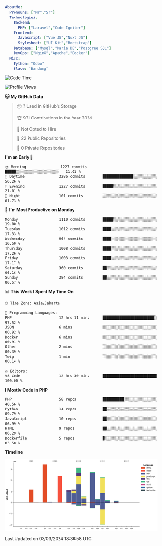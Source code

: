```yaml
AboutMe:
  Pronouns: ["Mr","Sr"]
  Technologies:
    Backend:
      PHP: ["Laravel","Code Igniter"]
    Frontend:
      Javascript: ["Vue JS","Nuxt JS"]
      Stylesheet: ["UI Kit","Bootstrap"]
    Database: ["Mysql","Maria DB","Postgree SQL"]
    DevOps: ["NginX","Apache","Docker"]
  Misc:
    Python: "Odoo"
    Place: "Bandung"
```

<!--START_SECTION:waka-->
![Code Time](http://img.shields.io/badge/Code%20Time-1%2C286%20hrs%2057%20mins-blue)

![Profile Views](http://img.shields.io/badge/Profile%20Views-1-blue)

**🐱 My GitHub Data** 

> 📦 ? Used in GitHub's Storage 
 > 
> 🏆 931 Contributions in the Year 2024
 > 
> 🚫 Not Opted to Hire
 > 
> 📜 22 Public Repositories 
 > 
> 🔑 0 Private Repositories 
 > 
**I'm an Early 🐤** 

```text
🌞 Morning                1227 commits        █████░░░░░░░░░░░░░░░░░░░░   21.01 % 
🌆 Daytime                3286 commits        ██████████████░░░░░░░░░░░   56.26 % 
🌃 Evening                1227 commits        █████░░░░░░░░░░░░░░░░░░░░   21.01 % 
🌙 Night                  101 commits         ░░░░░░░░░░░░░░░░░░░░░░░░░   01.73 % 
```
📅 **I'm Most Productive on Monday** 

```text
Monday                   1110 commits        █████░░░░░░░░░░░░░░░░░░░░   19.00 % 
Tuesday                  1012 commits        ████░░░░░░░░░░░░░░░░░░░░░   17.33 % 
Wednesday                964 commits         ████░░░░░░░░░░░░░░░░░░░░░   16.50 % 
Thursday                 1008 commits        ████░░░░░░░░░░░░░░░░░░░░░   17.26 % 
Friday                   1003 commits        ████░░░░░░░░░░░░░░░░░░░░░   17.17 % 
Saturday                 360 commits         ██░░░░░░░░░░░░░░░░░░░░░░░   06.16 % 
Sunday                   384 commits         ██░░░░░░░░░░░░░░░░░░░░░░░   06.57 % 
```


📊 **This Week I Spent My Time On** 

```text
🕑︎ Time Zone: Asia/Jakarta

💬 Programming Languages: 
PHP                      12 hrs 11 mins      ████████████████████████░   97.52 % 
JSON                     6 mins              ░░░░░░░░░░░░░░░░░░░░░░░░░   00.92 % 
Docker                   6 mins              ░░░░░░░░░░░░░░░░░░░░░░░░░   00.91 % 
Other                    2 mins              ░░░░░░░░░░░░░░░░░░░░░░░░░   00.39 % 
Twig                     1 min               ░░░░░░░░░░░░░░░░░░░░░░░░░   00.14 % 

🔥 Editors: 
VS Code                  12 hrs 30 mins      █████████████████████████   100.00 % 
```

**I Mostly Code in PHP** 

```text
PHP                      58 repos            ██████████░░░░░░░░░░░░░░░   40.56 % 
Python                   14 repos            ██░░░░░░░░░░░░░░░░░░░░░░░   09.79 % 
JavaScript               10 repos            ██░░░░░░░░░░░░░░░░░░░░░░░   06.99 % 
HTML                     9 repos             ██░░░░░░░░░░░░░░░░░░░░░░░   06.29 % 
Dockerfile               5 repos             █░░░░░░░░░░░░░░░░░░░░░░░░   03.50 % 
```



**Timeline**

![Lines of Code chart](https://raw.githubusercontent.com/vheins/vheins/main/assets/bar_graph.png)


 Last Updated on 03/03/2024 18:36:58 UTC
<!--END_SECTION:waka-->
